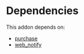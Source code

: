 # Dependencies

This addon depends on:

- [purchase](https://github.com/bringout/oca-ocb-core)
- [web_notify](https://github.com/bringout/oca-technical)
